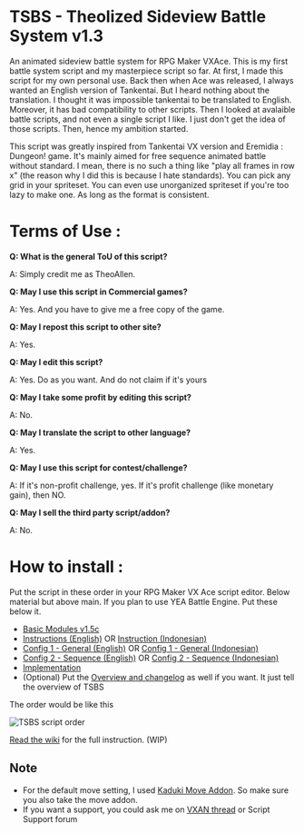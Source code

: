 TSBS - Theolized Sideview Battle System v1.3
====
An animated sideview battle system for RPG Maker VXAce. This is my first battle system script and my masterpiece script so far. At first, I made this script for my own personal use. Back then when Ace was released, I always wanted an English version of Tankentai. But I heard nothing about the translation. I thought it was impossible tankentai to be translated to English. Moreover, it has bad compatibility to other scripts. Then I looked at avalaible battle scripts, and not even a single script I like. I just don't get the idea of those scripts. Then, hence my ambition started. 

This script was greatly inspired from Tankentai VX version and Eremidia : Dungeon! game. It's mainly aimed for free sequence animated battle without standard. I mean, there is no such a thing like "play all frames in row x" (the reason why I did this is because I hate standards). You can pick any grid in your spriteset. You can even use unorganized spriteset if you're too lazy to make one. As long as the format is consistent.

Terms of Use :
====
**Q: What is the general ToU of this script?**

A: Simply credit me as TheoAllen.

**Q: May I use this script in Commercial games?**

A: Yes. And you have to give me a free copy of the game.

**Q: May I repost this script to other site?**

A: Yes.

**Q: May I edit this script?**

A: Yes. Do as you want. And do not claim if it's yours

**Q: May I take some profit by editing this script?**

A: No.

**Q: May I translate the script to other language?**

A: Yes.

**Q: May I use this script for contest/challenge?**

A: If it's non-profit challenge, yes. If it's profit challenge (like monetary gain), then NO.

**Q: May I sell the third party script/addon?**

A: No.

How to install :
====
Put the script in these order in your RPG Maker VX Ace script editor. Below material but above main. If you plan to use YEA Battle Engine. Put these below it.
- [Basic Modules v1.5c](https://github.com/theoallen/TSBS/blob/master/Basic%20Modules%20v1.5c.rb)
- [Instructions (English)](https://github.com/theoallen/TSBS/blob/master/Instructions%20(English).rb) OR [Instruction (Indonesian)](https://github.com/theoallen/TSBS/blob/master/Instructions%20(Indonesian).rb)
- [Config 1 - General (English)](https://github.com/theoallen/TSBS/blob/master/Config%201%20-%20General%20(English).rb) OR [Config 1 - General (Indonesian)](https://github.com/theoallen/TSBS/blob/master/Config%201%20-%20General%20(Indonesian).rb)
- [Config 2 - Sequence (English)](https://github.com/theoallen/TSBS/blob/master/Config%202%20-%20Sequence%20(English).rb) OR [Config 2 - Sequence (Indonesian)](https://github.com/theoallen/TSBS/blob/master/Config%202%20-%20Sequence%20(Indonesian).rb)
- [Implementation](https://github.com/theoallen/TSBS/blob/master/Implementation%20(Core).rb)
- (Optional) Put the [Overview and changelog](https://github.com/theoallen/TSBS/blob/master/Overview%20and%20change%20logs.rb) as well if you want. It just tell the overview of TSBS

The order would be like this

![TSBS script order](https://dl.dropboxusercontent.com/u/41797508/tsbswiki/start01.jpg)

[Read the wiki](https://github.com/theoallen/TSBS/wiki) for the full instruction. (WIP)

## Note
- For the default move setting, I used [Kaduki Move Addon](https://github.com/theoallen/TSBS/blob/master/Addons/Kaduki%20Move%20Addon%20(English).rb). So make sure you also take the move addon.
- If you want a support, you could ask me on [VXAN thread](http://www.rpgmakervxace.net/topic/23477-theolized-sideview-battle-system-english-translation-in-progress/) or Script Support forum
